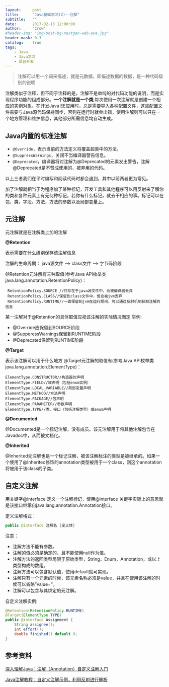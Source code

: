 ```yaml
---
layout:     post
title:      "Java基础学习(2)——注解"
subtitle:   ""
date:       2017-02-13 12:00:00
author:     "Crow"
#header-img: "img/post-bg-nextgen-web-pwa.jpg"
header-mask: 0.3
catalog:    true
tags:
    - Java
    - Java学习
    - 后台开发
---
```



> 注解可以用一个词来描述，就是元数据，即描述数据的数据，是一种代码级别的说明

注解类似于注释，但不同于注释的是，注解不是单纯的对代码功能的说明，而是实现程序功能的组成部分。**一个注解就是一个类**,每次使用一次注解就是创建一个相应的实例对象。在开发Java EE应用时，总是需要导入各种配置文件，这些配置文件需要与Java源代码保持同步，否则在运行时就会出错，使用注解则可以只在一个地方管理和维护信息，其他部分所需信息均自动生成。

## Java内置的标准注解

+ `@Override`，表示当前的方法定义将覆盖超类中的方法。
+ `@SuppressWarnings`，关闭不当编译器警告信息。
+ `@Deprecated`，编译器将对注解为@Deprecated的元素发出警告，注解@Deprecated是不赞成使用的、被弃用的代码。

以上三者我们在平时编写和阅读代码时都会遇到，其中以前两者更为常见。
	
加了注解就相当于为程序加了某种标记，开发工具和其他程序可以用反射来了解你的类和各种元素上有无何种标记，若你有什么标记，就去干相应的事。标记可以在包，类，字段，方法，方法的参数以及局部变量上。

## 元注解
元注解就是在注解类上加的注解

**@Retention**

表示需要在什么级别保存该注解信息

注解的生命周期：
java源文件 ——> class文件 ——> 字节码阶段

@Retention元注解有三种取值(参考Java API枚举类java.lang.annotation.RetentionPolicy)：
	
	 RetentionPolicy.SOURCE //只存在于java源文件中，会被编译器丢弃
	 RetentionPolicy.CLASS//保留到class文件中，但会被jvm丢弃
	 RetentionPolicy.RUNTIME//一直保留到jvm在运行期间，可以通过反射机制获取注解的信息

某一注解对于@Retention的具体取值应视该注解的实际情况而定
举例:
+ @Override应保留到SOURCE阶段
+ @SupperessWarnings保留到RUNTIME阶段
+ @Deprecated保留到RUNTIME阶段

**@Target**

表示该注解可以用于什么地方
@Target元注解的取值有(参考Java API枚举类java.lang.annotation.ElementType)：
	
	ElementType.CONSTRUCTOR//构造器的声明
	ElementType.FIELD//域声明（包括enum实例）
	ElementType.LOCAL_VARIABLE//局部变量声明
	ElementType.METHOD//方法声明
	ElementType.PACKAGE//包声明
	ElementType.PARAMETER//参数声明
	ElementType.TYPE//类、接口（包括注解类型）或enum声明

**@Documented**

@Documented是一个标记注解，没有成员。该元注解用于将其他注解包含在Javadoc中，从而被文档化。

**@Inherited**

@Inherited元注解也是一个标记注解，被该注解标注的类型是被继承的。如果一个使用了@Inherited修饰的annotation类型被用于一个class，则这个annotation将被用于该class的子类。

## 自定义注解

用关键字@interface 定义一个注解标记，使用@interface 关键字实际上的意思就是该接口继承自java.lang.annotation.Annotation接口。

定义注解格式：

```java
public @interface 注解名 {定义体}
```
注意：
+ 注解方法不能有参数。
+ 注解的值必须是确定的，且不能使用null作为值。
+ 注解方法的返回类型局限于原始类型，String，Enum，Annotation，或以上类型构成的数组。
+ 注解方法可以包含默认值，使用default就可实现。
+ 注解只有一个元素的时候，该元素名称必须是value，并且在使用该注解的时候可以省略”value=”。
+ 注解可以包含与其绑定的元注解。

自定义注解实例:
```java
@Retention(RetentionPolicy.RUNTIME)
@Target(ElementType.TYPE)
public @interface Assignment {
    String assignee();
    int effort();
    double finished() default 0;
}
```
## 参考资料

[深入理解Java：注解（Annotation）自定义注解入门](http://www.cnblogs.com/peida/archive/2013/04/24/3036689.html)

[Java注解教程：自定义注解示例，利用反射进行解析](http://www.importnew.com/14479.html)
